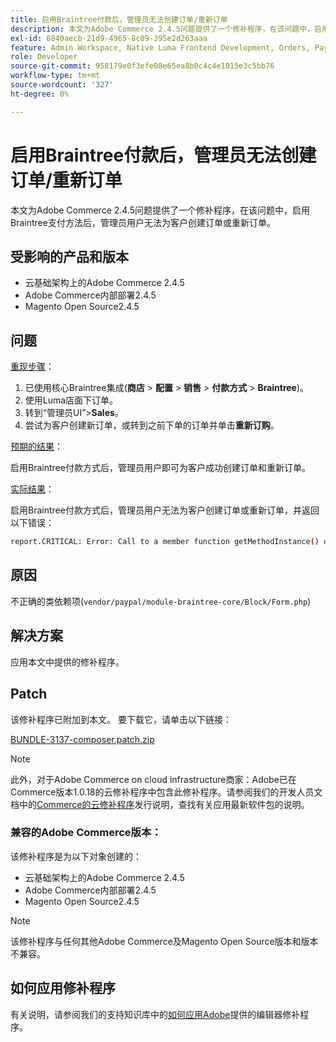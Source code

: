 ```yaml
---
title: 启用Braintree付款后，管理员无法创建订单/重新订单
description: 本文为Adobe Commerce 2.4.5问题提供了一个修补程序，在该问题中，启用Braintree支付方法后，管理员用户无法为客户创建订单或重新订单。
exl-id: 8840aecb-21d9-4965-8c09-395e2d263aaa
feature: Admin Workspace, Native Luma Frontend Development, Orders, Payments
role: Developer
source-git-commit: 958179e0f3efe08e65ea8b0c4c4e1015e3c5bb76
workflow-type: tm+mt
source-wordcount: '327'
ht-degree: 0%

---
```


# 启用Braintree付款后，管理员无法创建订单/重新订单

本文为Adobe Commerce 2.4.5问题提供了一个修补程序，在该问题中，启用Braintree支付方法后，管理员用户无法为客户创建订单或重新订单。

## 受影响的产品和版本

* 云基础架构上的Adobe Commerce 2.4.5
* Adobe Commerce内部部署2.4.5
* Magento Open Source2.4.5

## 问题

<u>重现步骤</u>：

1. 已使用核心Braintree集成(**商店** > **配置** > **销售** > **付款方式** > **Braintree**)。
1. 使用Luma店面下订单。
1. 转到“管理员UI”>**Sales**。
1. 尝试为客户创建新订单，或转到之前下单的订单并单击&#x200B;**重新订购**。

<u>预期的结果</u>：

启用Braintree付款方式后，管理员用户即可为客户成功创建订单和重新订单。

<u>实际结果</u>：

启用Braintree付款方式后，管理员用户无法为客户创建订单或重新订单，并返回以下错误：

```bash
report.CRITICAL: Error: Call to a member function getMethodInstance() on null in /app/vendor/paypal/module-braintree-core/Block/Form.php:174
```

## 原因

不正确的类依赖项(`vendor/paypal/module-braintree-core/Block/Form.php`)

## 解决方案

应用本文中提供的修补程序。

## Patch

该修补程序已附加到本文。 要下载它，请单击以下链接：

[BUNDLE-3137-composer.patch.zip](assets/BUNDLE-3137-composer.patch.zip)

>[!NOTE]
>
>此外，对于Adobe Commerce on cloud infrastructure商家：Adobe已在Commerce版本1.0.18的云修补程序中包含此修补程序。请参阅我们的开发人员文档中的[Commerce的云修补程序](https://devdocs.magento.com/cloud/release-notes/mcp-release-notes.html)发行说明，查找有关应用最新软件包的说明。

### 兼容的Adobe Commerce版本：

该修补程序是为以下对象创建的：

* 云基础架构上的Adobe Commerce 2.4.5
* Adobe Commerce内部部署2.4.5
* Magento Open Source2.4.5

>[!NOTE]
>
>该修补程序与任何其他Adobe Commerce及Magento Open Source版本和版本不兼容。

## 如何应用修补程序

有关说明，请参阅我们的支持知识库中的[如何应用Adobe](/help/how-to/general/how-to-apply-a-composer-patch-provided-by-magento.md)提供的编辑器修补程序。

